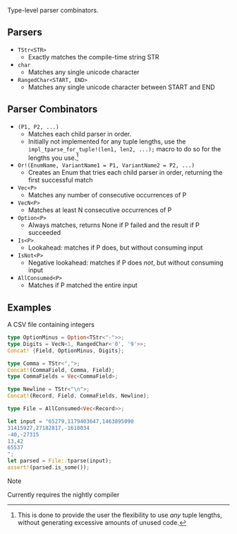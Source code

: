 Type-level parser combinators.

## Parsers
- `TStr<STR>`
  - Exactly matches the compile-time string STR
- `char`
  - Matches any single unicode character
- `RangedChar<START, END>`
  - Matches any single unicode character between START and END

## Parser Combinators
- `(P1, P2, ...)`
  - Matches each child parser in order.
  - Initially not implemented for any tuple lengths, use the `impl_tparse_for_tuple!(len1, len2, ...);` macro to do so for the lengths you use.[^1]
- `Or!(EnumName, VariantName1 = P1, VariantName2 = P2, ...)`
  - Creates an Enum that tries each child parser in order, returning the first successful match
- `Vec<P>`
  - Matches any number of consecutive occurrences of P
- `VecN<P>`
  - Matches at least N consecutive occurrences of P
- `Option<P>`
  - Always matches, returns None if P failed and the result if P succeeded
- `Is<P>`
  - Lookahead: matches if P does, but without consuming input
- `IsNot<P>`
  - Negative lookahead: matches if P does *not*, but without consuming input
- `AllConsumed<P>`
  - Matches if P matched the entire input
[^1]: This is done to provide the user the flexibility to use *any* tuple lengths, without generating excessive amounts of unused code.

## Examples
A CSV file containing integers
```rust
type OptionMinus = Option<TStr<"-">>;
type Digits = VecN<1, RangedChar<'0', '9'>>;
Concat! {Field, OptionMinus, Digits};

type Comma = TStr<",">;
Concat!(CommaField, Comma, Field);
type CommaFields = Vec<CommaField>;

type Newline = TStr<"\n">;
Concat!(Record, Field, CommaFields, Newline);

type File = AllConsumed<Vec<Record>>;

let input = "65279,1179403647,1463895090
31415927,27182817,-1618034
-40,-27315
13,42
65537
";
let parsed = File::tparse(input);
assert!(parsed.is_some());
```

> [!NOTE]
Currently requires the nightly compiler
